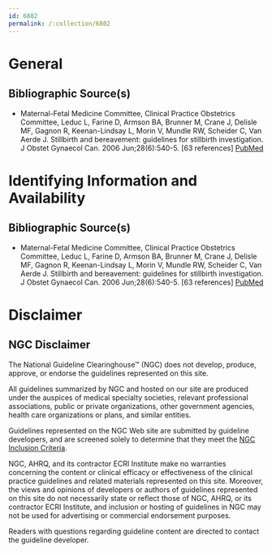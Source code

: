 ```yaml
---
id: 6802
permalink: /:collection/6802
---
```


# General

## Bibliographic Source(s)

- Maternal-Fetal Medicine Committee, Clinical Practice Obstetrics Committee, Leduc L, Farine D, Armson BA, Brunner M, Crane J, Delisle MF, Gagnon R, Keenan-Lindsay L, Morin V, Mundle RW, Scheider C, Van Aerde J. Stillbirth and bereavement: guidelines for stillbirth investigation. J Obstet Gynaecol Can. 2006 Jun;28(6):540-5. [63 references] [ PubMed ](http://www.ncbi.nlm.nih.gov/entrez/query.fcgi?cmd=Retrieve&db=pubmed&dopt=Abstract&list_uids=16874926)

# Identifying Information and Availability

## Bibliographic Source(s)

- Maternal-Fetal Medicine Committee, Clinical Practice Obstetrics Committee, Leduc L, Farine D, Armson BA, Brunner M, Crane J, Delisle MF, Gagnon R, Keenan-Lindsay L, Morin V, Mundle RW, Scheider C, Van Aerde J. Stillbirth and bereavement: guidelines for stillbirth investigation. J Obstet Gynaecol Can. 2006 Jun;28(6):540-5. [63 references] [ PubMed ](http://www.ncbi.nlm.nih.gov/entrez/query.fcgi?cmd=Retrieve&db=pubmed&dopt=Abstract&list_uids=16874926)

# Disclaimer

## NGC Disclaimer

The National Guideline Clearinghouse™ (NGC) does not develop, produce, approve, or endorse the guidelines represented on this site.

All guidelines summarized by NGC and hosted on our site are produced under the auspices of medical specialty societies, relevant professional associations, public or private organizations, other government agencies, health care organizations or plans, and similar entities.

Guidelines represented on the NGC Web site are submitted by guideline developers, and are screened solely to determine that they meet the [NGC Inclusion Criteria](/help-and-about/summaries/inclusion-criteria).

NGC, AHRQ, and its contractor ECRI Institute make no warranties concerning the content or clinical efficacy or effectiveness of the clinical practice guidelines and related materials represented on this site. Moreover, the views and opinions of developers or authors of guidelines represented on this site do not necessarily state or reflect those of NGC, AHRQ, or its contractor ECRI Institute, and inclusion or hosting of guidelines in NGC may not be used for advertising or commercial endorsement purposes.

Readers with questions regarding guideline content are directed to contact the guideline developer.

